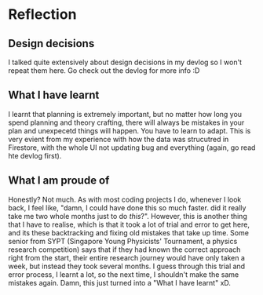 # Reflection

## Design decisions

I talked quite extensively about design decisions in my devlog so I won't repeat
them here. Go check out the devlog for more info :D

## What I have learnt

I learnt that planning is extremely important, but no matter how long you spend
planning and theory crafting, there will always be mistakes in your plan and
unexpecetd things will happen. You have to learn to adapt. This is very evient
from my experience with how the data was strucutred in Firestore, with the whole
UI not updating bug and everything (again, go read hte devlog first).

## What I am proude of

Honestly? Not much. As with most coding projects I do, whenever I look back, I
feel like, "damn, I could have done this so much faster. did it really take me
two whole months just to do _this_?". However, this is another thing that I have
to realise, which is that it took a lot of trial and error to get here, and its
these backtracking and fixing old mistakes that take up time. Some senior from
SYPT (Singapore Young Physicists' Tournament, a physics research competition)
says that if they had known the correct approach right from the start, their
entire research journey would have only taken a week, but instead they took
several months. I guess through this trial and error process, I learnt a lot, so
the next time, I shouldn't make the same mistakes again. Damn, this just turned
into a "What I have learnt" xD.
